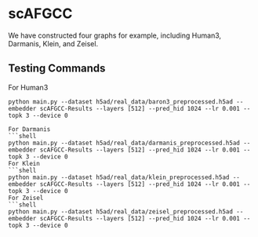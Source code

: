 # scAFGCC
We have constructed four graphs for example, including Human3, Darmanis, Klein, and Zeisel.
## Testing Commands
For Human3
```shell
python main.py --dataset h5ad/real_data/baron3_preprocessed.h5ad --embedder scAFGCC-Results --layers [512] --pred_hid 1024 --lr 0.001 --topk 3 --device 0

For Darmanis
```shell
python main.py --dataset h5ad/real_data/darmanis_preprocessed.h5ad --embedder scAFGCC-Results --layers [512] --pred_hid 1024 --lr 0.001 --topk 3 --device 0
For Klein
```shell
python main.py --dataset h5ad/real_data/klein_preprocessed.h5ad --embedder scAFGCC-Results --layers [512] --pred_hid 1024 --lr 0.001 --topk 3 --device 0
For Zeisel
```shell
python main.py --dataset h5ad/real_data/zeisel_preprocessed.h5ad --embedder scAFGCC-Results --layers [512] --pred_hid 1024 --lr 0.001 --topk 3 --device 0
